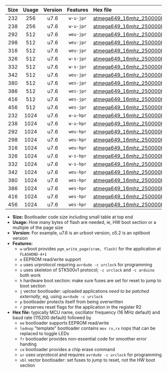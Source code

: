 |Size|Usage|Version|Features|Hex file|
|:-:|:-:|:-:|:-:|:--|
|232|256|u7.6|`w-u-jpr`|[atmega649_16mhz_250000bps_ur_vbl.hex](https://raw.githubusercontent.com/stefanrueger/urboot/main/bootloaders/atmega649/fcpu_16mhz/250000_bps/atmega649_16mhz_250000bps_ur_vbl.hex)|
|238|256|u7.6|`w-u-jpr`|[atmega649_16mhz_250000bps_lednop_ur_vbl.hex](https://raw.githubusercontent.com/stefanrueger/urboot/main/bootloaders/atmega649/fcpu_16mhz/250000_bps/atmega649_16mhz_250000bps_lednop_ur_vbl.hex)|
|292|512|u7.6|`weu-jpr`|[atmega649_16mhz_250000bps_ee_ur_vbl.hex](https://raw.githubusercontent.com/stefanrueger/urboot/main/bootloaders/atmega649/fcpu_16mhz/250000_bps/atmega649_16mhz_250000bps_ee_ur_vbl.hex)|
|298|512|u7.6|`weu-jpr`|[atmega649_16mhz_250000bps_ee_lednop_ur_vbl.hex](https://raw.githubusercontent.com/stefanrueger/urboot/main/bootloaders/atmega649/fcpu_16mhz/250000_bps/atmega649_16mhz_250000bps_ee_lednop_ur_vbl.hex)|
|316|512|u7.6|`weu-jpr`|[atmega649_16mhz_250000bps_ee_lednop_fr_ur_vbl.hex](https://raw.githubusercontent.com/stefanrueger/urboot/main/bootloaders/atmega649/fcpu_16mhz/250000_bps/atmega649_16mhz_250000bps_ee_lednop_fr_ur_vbl.hex)|
|326|512|u7.6|`w-s-jpr`|[atmega649_16mhz_250000bps_vbl.hex](https://raw.githubusercontent.com/stefanrueger/urboot/main/bootloaders/atmega649/fcpu_16mhz/250000_bps/atmega649_16mhz_250000bps_vbl.hex)|
|332|512|u7.6|`w-s-jpr`|[atmega649_16mhz_250000bps_lednop_vbl.hex](https://raw.githubusercontent.com/stefanrueger/urboot/main/bootloaders/atmega649/fcpu_16mhz/250000_bps/atmega649_16mhz_250000bps_lednop_vbl.hex)|
|342|512|u7.6|`weu-jpr`|[atmega649_16mhz_250000bps_ee_lednop_fr_ce_ur_vbl.hex](https://raw.githubusercontent.com/stefanrueger/urboot/main/bootloaders/atmega649/fcpu_16mhz/250000_bps/atmega649_16mhz_250000bps_ee_lednop_fr_ce_ur_vbl.hex)|
|380|512|u7.6|`wes-jpr`|[atmega649_16mhz_250000bps_ee_vbl.hex](https://raw.githubusercontent.com/stefanrueger/urboot/main/bootloaders/atmega649/fcpu_16mhz/250000_bps/atmega649_16mhz_250000bps_ee_vbl.hex)|
|386|512|u7.6|`wes-jpr`|[atmega649_16mhz_250000bps_ee_lednop_vbl.hex](https://raw.githubusercontent.com/stefanrueger/urboot/main/bootloaders/atmega649/fcpu_16mhz/250000_bps/atmega649_16mhz_250000bps_ee_lednop_vbl.hex)|
|416|512|u7.6|`wes-jpr`|[atmega649_16mhz_250000bps_ee_lednop_fr_vbl.hex](https://raw.githubusercontent.com/stefanrueger/urboot/main/bootloaders/atmega649/fcpu_16mhz/250000_bps/atmega649_16mhz_250000bps_ee_lednop_fr_vbl.hex)|
|456|512|u7.6|`wes-jpr`|[atmega649_16mhz_250000bps_ee_lednop_fr_ce_vbl.hex](https://raw.githubusercontent.com/stefanrueger/urboot/main/bootloaders/atmega649/fcpu_16mhz/250000_bps/atmega649_16mhz_250000bps_ee_lednop_fr_ce_vbl.hex)|
|232|1024|u7.6|`w-u-hpr`|[atmega649_16mhz_250000bps_ur.hex](https://raw.githubusercontent.com/stefanrueger/urboot/main/bootloaders/atmega649/fcpu_16mhz/250000_bps/atmega649_16mhz_250000bps_ur.hex)|
|238|1024|u7.6|`w-u-hpr`|[atmega649_16mhz_250000bps_lednop_ur.hex](https://raw.githubusercontent.com/stefanrueger/urboot/main/bootloaders/atmega649/fcpu_16mhz/250000_bps/atmega649_16mhz_250000bps_lednop_ur.hex)|
|292|1024|u7.6|`weu-hpr`|[atmega649_16mhz_250000bps_ee_ur.hex](https://raw.githubusercontent.com/stefanrueger/urboot/main/bootloaders/atmega649/fcpu_16mhz/250000_bps/atmega649_16mhz_250000bps_ee_ur.hex)|
|298|1024|u7.6|`weu-hpr`|[atmega649_16mhz_250000bps_ee_lednop_ur.hex](https://raw.githubusercontent.com/stefanrueger/urboot/main/bootloaders/atmega649/fcpu_16mhz/250000_bps/atmega649_16mhz_250000bps_ee_lednop_ur.hex)|
|316|1024|u7.6|`weu-hpr`|[atmega649_16mhz_250000bps_ee_lednop_fr_ur.hex](https://raw.githubusercontent.com/stefanrueger/urboot/main/bootloaders/atmega649/fcpu_16mhz/250000_bps/atmega649_16mhz_250000bps_ee_lednop_fr_ur.hex)|
|326|1024|u7.6|`w-s-hpr`|[atmega649_16mhz_250000bps.hex](https://raw.githubusercontent.com/stefanrueger/urboot/main/bootloaders/atmega649/fcpu_16mhz/250000_bps/atmega649_16mhz_250000bps.hex)|
|332|1024|u7.6|`w-s-hpr`|[atmega649_16mhz_250000bps_lednop.hex](https://raw.githubusercontent.com/stefanrueger/urboot/main/bootloaders/atmega649/fcpu_16mhz/250000_bps/atmega649_16mhz_250000bps_lednop.hex)|
|342|1024|u7.6|`weu-hpr`|[atmega649_16mhz_250000bps_ee_lednop_fr_ce_ur.hex](https://raw.githubusercontent.com/stefanrueger/urboot/main/bootloaders/atmega649/fcpu_16mhz/250000_bps/atmega649_16mhz_250000bps_ee_lednop_fr_ce_ur.hex)|
|380|1024|u7.6|`wes-hpr`|[atmega649_16mhz_250000bps_ee.hex](https://raw.githubusercontent.com/stefanrueger/urboot/main/bootloaders/atmega649/fcpu_16mhz/250000_bps/atmega649_16mhz_250000bps_ee.hex)|
|386|1024|u7.6|`wes-hpr`|[atmega649_16mhz_250000bps_ee_lednop.hex](https://raw.githubusercontent.com/stefanrueger/urboot/main/bootloaders/atmega649/fcpu_16mhz/250000_bps/atmega649_16mhz_250000bps_ee_lednop.hex)|
|416|1024|u7.6|`wes-hpr`|[atmega649_16mhz_250000bps_ee_lednop_fr.hex](https://raw.githubusercontent.com/stefanrueger/urboot/main/bootloaders/atmega649/fcpu_16mhz/250000_bps/atmega649_16mhz_250000bps_ee_lednop_fr.hex)|
|456|1024|u7.6|`wes-hpr`|[atmega649_16mhz_250000bps_ee_lednop_fr_ce.hex](https://raw.githubusercontent.com/stefanrueger/urboot/main/bootloaders/atmega649/fcpu_16mhz/250000_bps/atmega649_16mhz_250000bps_ee_lednop_fr_ce.hex)|

- **Size:** Bootloader code size including small table at top end
- **Usage:** How many bytes of flash are needed, ie, HW boot section or a multiple of the page size
- **Version:** For example, u7.6 is an urboot version, o5.2 is an optiboot version
- **Features:**
  + `w` urboot provides `pgm_write_page(sram, flash)` for the application at `FLASHEND-4+1`
  + `e` EEPROM read/write support
  + `u` uses urprotocol requiring `avrdude -c urclock` for programming
  + `s` uses skeleton of STK500v1 protocol; `-c urclock` and `-c arduino` both work
  + `h` hardware boot section: make sure fuses are set for reset to jump to boot section
  + `j` vector bootloader: uploaded applications *need to be patched externally*, eg, using `avrdude -c urclock`
  + `p` bootloader protects itself from being overwritten
  + `r` preserves reset flags for the application in the register R2
- **Hex file:** typically MCU name, oscillator frequency (16 MHz default) and baud rate (115200 default) followed by
  + `ee` bootloader supports EEPROM read/write
  + `lednop` "template" bootloader contains `mov rx,rx` nops that can be replaced to toggle LEDs
  + `fr` bootloader provides non-essential code for smoother error handing
  + `ce` bootloader provides a chip erase command
  + `ur` uses urprotocol and requires `avrdude -c urclock` for programming
  + `vbl` vector bootloader: set fuses to jump to reset, not the HW boot section
